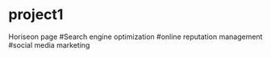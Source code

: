 # project1
Horiseon page 
#Search engine optimization
#online reputation management
#social media marketing
